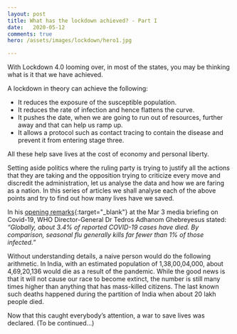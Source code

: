 ```yaml
---
layout: post
title: What has the lockdown achieved? - Part I
date:   2020-05-12
comments: true
hero: /assets/images/lockdown/hero1.jpg

---
```


With Lockdown 4.0 looming over, in most of the states, you may be thinking what is it that we have achieved.

A lockdown in theory can achieve the following:
- It reduces the exposure of the susceptible population.
- It reduces the rate of infection and hence flattens the curve.
- It pushes the date, when we are going to run out of resources, further away and that can help us ramp up.
- It allows a protocol such as contact tracing to contain the disease and prevent it from entering stage three.

All these help save lives at the cost of economy and personal liberty.

Setting aside politics where the ruling party is trying to justify all the actions that they are taking and the opposition trying to criticize every move and discredit the administration, let us analyse the data and how we are faring as a nation. In this series of articles we shall analyse each of the above points and try to find out how many lives have we saved.

In his [opening remarks][who]{:target="_blank"} at the Mar 3 media briefing on Covid-19, WHO Director-General Dr Tedros Adhanom Ghebreyesus stated: _“Globally, about 3.4% of reported COVID-19 cases have died. By comparison, seasonal flu generally kills far fewer than 1% of those infected.”_

Without understanding details, a naive person would do the following arithmetic. In India, with an estimated population of 1,38,00,04,000, about 4,69,20,136 would die as a result of the pandemic. While the good news is that it will not cause our race to become extinct, the number is still many times higher than anything that has mass-killed citizens. The last known such deaths happened during the partition of India when about 20 lakh people died.

Now that this caught everybody’s attention, a war to save lives was declared. (To be continued...)

[who]: https://www.who.int/dg/speeches/detail/who-director-general-s-opening-remarks-at-the-media-briefing-on-covid-19---3-march-2020